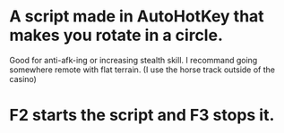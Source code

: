 # A script made in AutoHotKey that makes you rotate in a circle. 
Good for anti-afk-ing or increasing stealth skill.
I recommand going somewhere remote with flat terrain. (I use the horse track outside of the casino)
# F2 starts the script and F3 stops it.

